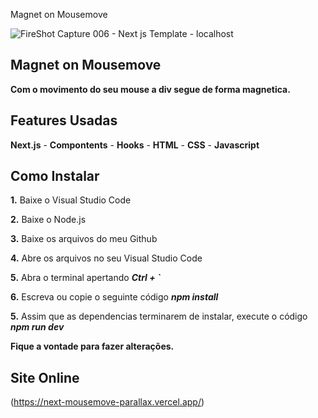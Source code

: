 Magnet on Mousemove

![FireShot Capture 006 - Next js Template - localhost](https://user-images.githubusercontent.com/110235876/218537453-b963a30d-74d7-457c-a77a-95fd1e763617.png)

## Magnet on Mousemove

**Com o movimento do seu mouse a div segue de forma magnetica.**

## Features Usadas
**Next.js** - **Compontents** - **Hooks** - **HTML** - **CSS** - **Javascript**

## Como Instalar
**1.** Baixe o Visual Studio Code

**2.** Baixe o Node.js

**3.** Baixe os arquivos do meu Github

**4.** Abre os arquivos no seu Visual Studio Code

**5.** Abra o terminal apertando ***Ctrl + `***

**6.** Escreva ou copie o seguinte código ***npm install***

**5.** Assim que as dependencias terminarem de instalar, execute o código ***npm run dev***

**Fique a vontade para fazer alterações.**

## Site Online
(https://next-mousemove-parallax.vercel.app/)
